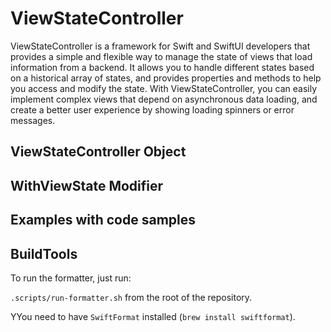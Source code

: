 # ViewStateController

ViewStateController is a framework for Swift and SwiftUI developers that provides a simple and flexible way to manage the state of views that load information from a backend. It allows you to handle different states based on a historical array of states, and provides properties and methods to help you access and modify the state. With ViewStateController, you can easily implement complex views that depend on asynchronous data loading, and create a better user experience by showing loading spinners or error messages.

## ViewStateController Object

## WithViewState Modifier

## Examples with code samples


## BuildTools

To run the formatter, just run:

`.scripts/run-formatter.sh` from the root of the repository.

YYou need to have `SwiftFormat` installed (`brew install swiftformat`).
